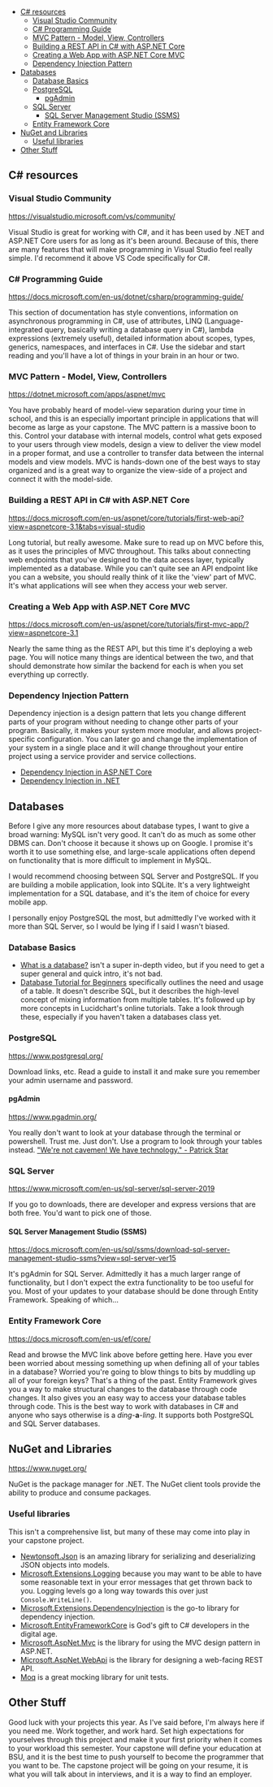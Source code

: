 - [C# resources](#c-resources)
  - [Visual Studio Community](#visual-studio-community)
  - [C# Programming Guide](#c-programming-guide)
  - [MVC Pattern - Model, View, Controllers](#mvc-pattern---model-view-controllers)
  - [Building a REST API in C# with ASP.NET Core](#building-a-rest-api-in-c-with-aspnet-core)
  - [Creating a Web App with ASP.NET Core MVC](#creating-a-web-app-with-aspnet-core-mvc)
  - [Dependency Injection Pattern](#dependency-injection-pattern)
- [Databases](#databases)
  - [Database Basics](#database-basics)
  - [PostgreSQL](#postgresql)
    - [pgAdmin](#pgadmin)
  - [SQL Server](#sql-server)
    - [SQL Server Management Studio (SSMS)](#sql-server-management-studio-ssms)
  - [Entity Framework Core](#entity-framework-core)
- [NuGet and Libraries](#nuget-and-libraries)
  - [Useful libraries](#useful-libraries)
- [Other Stuff](#other-stuff)

## C# resources

### Visual Studio Community

https://visualstudio.microsoft.com/vs/community/

Visual Studio is great for working with C#, and it has been used by .NET and ASP.NET Core users for as long as it's been around. Because of this, there are many features that will make programming in Visual Studio feel really simple. I'd recommend it above VS Code specifically for C#.

### C# Programming Guide

https://docs.microsoft.com/en-us/dotnet/csharp/programming-guide/

This section of documentation has style conventions, information on asynchronous programming in C#, use of attributes, LINQ (Language-integrated query, basically writing a database query in C#), lambda expressions (extremely useful), detailed information about scopes, types, generics, namespaces, and interfaces in C#. Use the sidebar and start reading and you'll have a lot of things in your brain in an hour or two.

### MVC Pattern - Model, View, Controllers

https://dotnet.microsoft.com/apps/aspnet/mvc

You have probably heard of model-view separation during your time in school, and this is an especially important principle in applications that will become as large as your capstone. The MVC pattern is a massive boon to this. Control your database with internal models, control what gets exposed to your users through view models, design a view to deliver the view model in a proper format, and use a controller to transfer data between the internal models and view models. MVC is hands-down one of the best ways to stay organized and is a great way to organize the view-side of a project and connect it with the model-side.

### Building a REST API in C# with ASP.NET Core

https://docs.microsoft.com/en-us/aspnet/core/tutorials/first-web-api?view=aspnetcore-3.1&tabs=visual-studio

Long tutorial, but really awesome. Make sure to read up on MVC before this, as it uses the principles of MVC throughout. This talks about connecting web endpoints that you've designed to the data access layer, typically implemented as a database. While you can't quite see an API endpoint like you can a website, you should really think of it like the 'view' part of MVC. It's what applications will see when they access your web server.

### Creating a Web App with ASP.NET Core MVC

https://docs.microsoft.com/en-us/aspnet/core/tutorials/first-mvc-app/?view=aspnetcore-3.1

Nearly the same thing as the REST API, but this time it's deploying a web page. You will notice many things are identical between the two, and that should demonstrate how similar the backend for each is when you set everything up correctly.

### Dependency Injection Pattern

Dependency injection is a design pattern that lets you change different parts of your program without needing to change other parts of your program. Basically, it makes your system more modular, and allows project-specific configuration. You can later go and change the implementation of your system in a single place and it will change throughout your entire project using a service provider and service collections.

- [Dependency Injection in ASP.NET Core](https://docs.microsoft.com/en-us/aspnet/core/fundamentals/dependency-injection?view=aspnetcore-3.1)
- [Dependency Injection in .NET](https://docs.microsoft.com/en-us/dotnet/core/extensions/dependency-injection)

## Databases

Before I give any more resources about database types, I want to give a broad warning: MySQL isn't very good. It can't do as much as some other DBMS can. Don't choose it because it shows up on Google. I promise it's worth it to use something else, and large-scale applications often depend on functionality that is more difficult to implement in MySQL.

I would recommend choosing between SQL Server and PostgreSQL. If you are building a mobile application, look into SQLite. It's a very lightweight implementation for a SQL database, and it's the item of choice for every mobile app.

I personally enjoy PostgreSQL the most, but admittedly I've worked with it more than SQL Server, so I would be lying if I said I wasn't biased.

### Database Basics

- [What is a database?](https://www.youtube.com/watch?v=_Q07-8e3UbI) isn't a super in-depth video, but if you need to get a super general and quick intro, it's not bad.
- [Database Tutorial for Beginners](https://www.youtube.com/watch?v=wR0jg0eQsZA) specifically outlines the need and usage of a table. It doesn't describe SQL, but it describes the high-level concept of mixing information from multiple tables. It's followed up by more concepts in Lucidchart's online tutorials. Take a look through these, especially if you haven't taken a databases class yet.

### PostgreSQL

https://www.postgresql.org/

Download links, etc. Read a guide to install it and make sure you remember your admin username and password.

#### pgAdmin

https://www.pgadmin.org/

You really don't want to look at your database through the terminal or powershell. Trust me. Just don't. Use a program to look through your tables instead. ["We're not cavemen! We have technology." - Patrick Star](https://www.youtube.com/watch?v=2_0BrcV-Txo)

### SQL Server

https://www.microsoft.com/en-us/sql-server/sql-server-2019

If you go to downloads, there are developer and express versions that are both free. You'd want to pick one of those.

#### SQL Server Management Studio (SSMS)

https://docs.microsoft.com/en-us/sql/ssms/download-sql-server-management-studio-ssms?view=sql-server-ver15

It's pgAdmin for SQL Server. Admittedly it has a much larger range of functionality, but I don't expect the extra functionality to be too useful for you. Most of your updates to your database should be done through Entity Framework. Speaking of which...

### Entity Framework Core

https://docs.microsoft.com/en-us/ef/core/

Read and browse the MVC link above before getting here. Have you ever been worried about messing something up when defining all of your tables in a database? Worried you're going to blow things to bits by muddling up all of your foreign keys? That's a thing of the past. Entity Framework gives you a way to make structural changes to the database through code changes. It also gives you an easy way to access your database tables through code. This is the best way to work with databases in C# and anyone who says otherwise is a *ding*-**a**-*ling*. It supports both PostgreSQL and SQL Server databases.

## NuGet and Libraries

https://www.nuget.org/

NuGet is the package manager for .NET. The NuGet client tools provide the ability to produce and consume packages.

### Useful libraries

This isn't a comprehensive list, but many of these may come into play in your capstone project.

- [Newtonsoft.Json](https://www.nuget.org/packages/Newtonsoft.Json/) is an amazing library for serializing and deserializing JSON objects into models.
- [Microsoft.Extensions.Logging](https://www.nuget.org/packages/Microsoft.Extensions.Logging/5.0.0-rc.1.20451.14) because you may want to be able to have some reasonable text in your error messages that get thrown back to you. Logging levels go a long way towards this over just `Console.WriteLine()`.
- [Microsoft.Extensions.DependencyInjection](https://www.nuget.org/packages/Microsoft.Extensions.DependencyInjection/5.0.0-rc.1.20451.14) is the go-to library for dependency injection.
- [Microsoft.EntityFrameworkCore](https://www.nuget.org/packages/Microsoft.EntityFrameworkCore/5.0.0-rc.1.20451.13) is God's gift to C# developers in the digital age.
- [Microsoft.AspNet.Mvc](https://www.nuget.org/packages/Microsoft.AspNet.Mvc/) is the library for using the MVC design pattern in ASP.NET.
- [Microsoft.AspNet.WebApi](https://www.nuget.org/packages/Microsoft.AspNet.WebApi/) is the library for designing a web-facing REST API.
- [Moq](https://www.nuget.org/packages/Moq/) is a great mocking library for unit tests.

## Other Stuff

Good luck with your projects this year. As I've said before, I'm always here if you need me. Work together, and work hard. Set high expectations for yourselves through this project and make it your first priority when it comes to your workload this semester. Your capstone will define your education at BSU, and it is the best time to push yourself to become the programmer that you want to be. The capstone project will be going on your resume, it is what you will talk about in interviews, and it is a way to find an employer.
